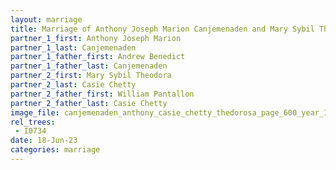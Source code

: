 ```yaml
---
layout: marriage
title: Marriage of Anthony Joseph Marion Canjemenaden and Mary Sybil Theodora Casie Chetty
partner_1_first: Anthony Joseph Marion
partner_1_last: Canjemenaden
partner_1_father_first: Andrew Benedict
partner_1_father_last: Canjemenaden
partner_2_first: Mary Sybil Theodora
partner_2_last: Casie Chetty
partner_2_father_first: William Pantallon
partner_2_father_last: Casie Chetty
image_file: canjemenaden_anthony_casie_chetty_thedorosa_page_600_year_1922
rel_trees:
 - I0734
date: 18-Jun-23
categories: marriage
---
```



